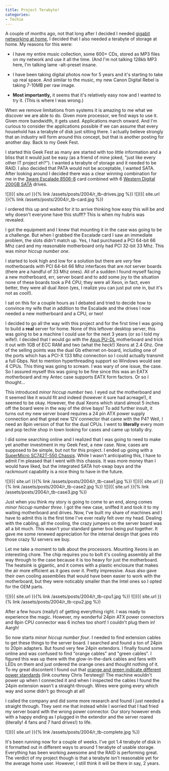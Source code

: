 ```yaml
---
title: Project Terabyte!
categories:
- Techie
---
```


A couple of months ago, not that long after I decided I needed [gigabit networking at home](/thingelstad/got-gig), I decided that I also needed a terabyte of storage at home. My reasons for this were:

  * I have my entire music collection, some 600+ CDs, stored as MP3 files on my network and use it all the time. (And I'm not talking 128kb MP3 here, I'm talking lame -alt-preset insane.

  * I have been taking digital photos now for 5 years and it's starting to take up real space. And similar to the music, my new Canon Digital Rebel is taking 7-10MB per raw image.

  * **Most importantly,** it seems that it's relatively easy now and I wanted to try it. (This is where I was wrong.)

When we remove limitations from systems it is amazing to me what we discover we are able to do. Given more processor, we find ways to use it. Given more bandwidth, it gets used. Applications march onward. And I'm curious to consider the applications possible if we can assume that every household has a terabyte of disk just sitting there. I actually believe strongly that an industry will form around this concept, but that is another posting for another day. Back to my Geek Fest.

I started this Geek Fest as many are started with too little information and a bliss that it would just be easy (as a friend of mine joked, "just like every other IT project eh?"). I wanted a terabyte of storage and it needed to be RAID. I also decided that PATA would not be acceptable, I wanted SATA. After looking around I decided there was a clear winning combination for me in the [3ware Escalade 8506-8](http://www.3ware.com/products/serial_ata8000.asp) card combined with 6 [Western Digital 200GB SATA](http://www.westerndigital.com/en/products/products.asp?DriveID=58) drives.

![]({{ site.url }}{% link /assets/posts/2004/r_tb-drives.jpg %}) ![]({{ site.url }}{% link /assets/posts/2004/r_tb-card.jpg %})

I ordered this up and waited for it to arrive thinking how easy this will be and why doesn't everyone have this stuff!? This is when my hubris was revealed.

I got the equipment and I knew that mounting it in the case was going to be a challenge. But when I grabbed the Escalade card I saw an immediate problem, the slots didn't match up. Yes, I had purchased a PCI 64-bit 66 Mhz card and my reasonable motherboard only had PCI 32-bit 33 Mhz. This was _minor hiccup number one_.

I started to look high and low for a solution but there are _very_ few motherboards with PCI 64-bit 66 Mhz interfaces that are _not_ server boards (there are a handful of 33 Mhz ones). All of a sudden I found myself facing a new motherboard, err, server board and to add some joy to the situation none of these boards took a P4 CPU, they were all Xeon, in fact, even better, they were all dual Xeon (yes, I realize you can just put one in, but it's not as cool!).

I sat on this for a couple hours as I debated and tried to decide how to convince my wife that in addition to the Escalade and the drives I now needed a new motherboard and a CPU, or two!

I decided to go all the way with this project and for the first time I was going to build a **real** server for home. None of this leftover desktop server, this was going to be a machine I could use for the next 3 years (or so I told my wife!). I decided that I would go with the [Asus PU-DL](http://usa.asus.com/products/server/srv-mb/pu-dl/overview.htm) motherboard and trick it out with 1GB of ECC RAM and two (what the heck!) Xeons at 2.4 Ghz. One of the selling points was the dual Gb ethernet on-board, including one of the ports which has a PCI-X 133 Mhz connection so I could actually transmit a full Gbps. Not to mention hyperthreading support so Windows would see 4 CPUs. This thing was going to scream. I was wary of one issue, the case. So I assured myself this was going to be fine since this was an EATX motherboard and my Antec case supports EATX form factors. Or so I thought...

This introduced _minor hiccup number two_. I eyed out the motherboard and it seemed like it would fit and indeed (however it sure had acreage!), it seemed to be okay. However, the dual Xeons which stand almost 5 inches off the board were in the way of the drive bays! To add further insult, it turns out my new server board requires a 24 pin ATX power supply connection and that great new 12V connector that came with the P4? Well, I need an 8pin version of that for the dual CPUs. I went to **literally** every mom and pop techie shop in town looking for cases and came up totally dry.

I did some searching online and I realized that I was going to need to make yet another investment in my Geek Fest, a new case. Now, cases are supposed to be simple, but not for this project. I ended up going with a [SuperMicro SC742T-550 Chassis](http://www.supermicro.com/products/chassis/4U/742/SC742T-550.cfm?PID=TWR). While I wasn't anticipating this, I have to admit I'm pleased that I went with this chassis. It was more money than I would have liked, but the integrated SATA hot-swap bays and the rackmount capability is a nice thing to have in the future.

![]({{ site.url }}{% link /assets/posts/2004/r_tb-case1.jpg %}) ![]({{ site.url }}{% link /assets/posts/2004/r_tb-case2.jpg %}) ![]({{ site.url }}{% link /assets/posts/2004/r_tb-case3.jpg %})

Just when you think my story is going to come to an end, along comes _minor hiccup number three_. I got the new case, sniffed it and took it to my waiting motherboard and drives. Now, I've built my share of machines and I have to admit this is the first time I've ever really felt over my head. Dealing with the cabling, all the cooling, the crazy jumpers on the server board was all a bit much. This wasn't your standard gamer box being put together. It gave me some renewed appreciation for the internal design that goes into those crazy 1U servers we buy.

Let me take a moment to talk about the processors. Mounting Xeons is an interesting chore. The chip requires you to bolt it's cooling assembly all the way through to the case because it is too heavy for just the motherboard. The heatsink is gigantic, and it comes with a plastic enclosure that makes the air more efficient as it goes over it. Pretty impressive. Asus also gave their own cooling assemblies that would have been easier to work with the motherboard, but they were noticably smaller than the Intel ones so I opted for the OEM parts.

![]({{ site.url }}{% link /assets/posts/2004/r_tb-cpu1.jpg %}) ![]({{ site.url }}{% link /assets/posts/2004/r_tb-cpu2.jpg %})

After a few hours (really!) of getting everything right. I was ready to experience the magic. However, my wonderful 24pin ATX power connectors and 8pin CPU connector was 6 inches too short! I couldn't plug them in! Aargh!

So now starts _minor hiccup number four_. I needed to find extension cables to get these things to the server board. I searched and found a ton of 24pin to 20pin adapters. But found very few 24pin extendors. I finally found some online and was confused to find "orange cables" and "green cables". I figured this was up there with the glow-in-the-dark cables and fans with LEDs on them and just ordered the orange ones and thought nothing of it. To my great discontent I found out that [orange and green indicate different power standards](http://www.amtrade.com/pc_power/eps_wtx_ges_power_supply.htm) (link courtesy Chris Tersteeg)! The machine wouldn't power up when I connected it and when I inspected the cables I found the 24pin extension wasn't a straight-through. Wires were going every which way and some didn't go through at all!

I called the company and did some more research and found I just needed a straight through. They sent me that instead while I worried that I had fried my server board with the wrong power connector. Our story however ends with a happy ending as I plugged in the extendor and the server roared (literally! 4 fans and 7 hard drives!) to life.

![]({{ site.url }}{% link /assets/posts/2004/r_tb-complete.jpg %})

It's been running now for a couple of weeks. I've got 1.4 terabyte of disk in it formatted out in different ways to around 1 terabyte of usable storage. Everything has been working awesome and the RAID is performing great. The verdict of my project though is that a terabyte isn't reasonable yet for the average home user. However, I still think it will be there in say, 2 years.

